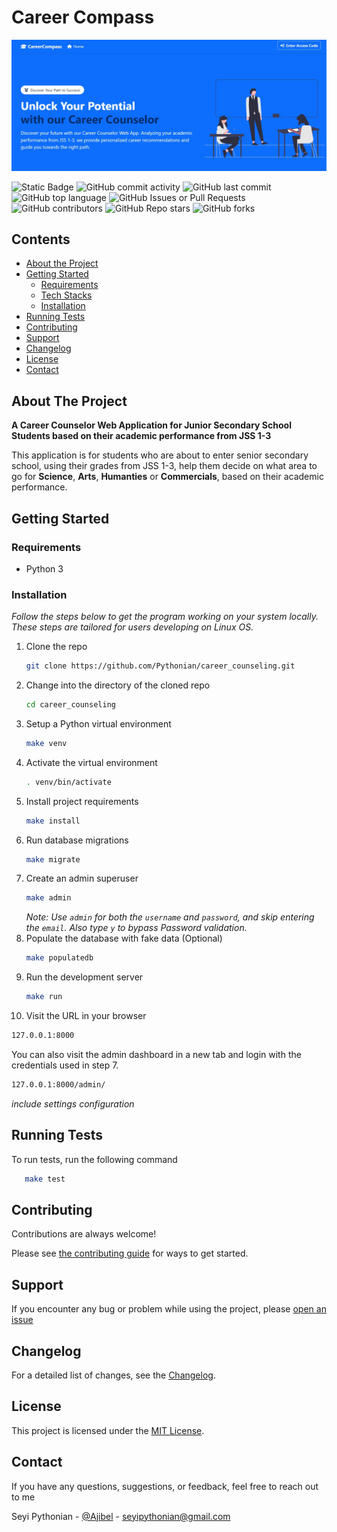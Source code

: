 # Career Compass

![Career Compass Hero Section](docs/hero.jpeg)

![Static Badge](https://img.shields.io/badge/Owner-Pythonian-green)
![GitHub commit activity](https://img.shields.io/github/commit-activity/t/Pythonian/career_counseling)
![GitHub last commit](https://img.shields.io/github/last-commit/pythonian/career_counseling)
![GitHub top language](https://img.shields.io/github/languages/top/pythonian/career_counseling)
![GitHub Issues or Pull Requests](https://img.shields.io/github/issues/pythonian/career_counseling)
![GitHub contributors](https://img.shields.io/github/contributors/pythonian/career_counseling)
![GitHub Repo stars](https://img.shields.io/github/stars/pythonian/career_counseling)
![GitHub forks](https://img.shields.io/github/forks/pythonian/career_counseling)

## Contents

- [About the Project](#about-the-project)
- [Getting Started](#getting-started)
  * [Requirements](#requirements)
  * [Tech Stacks](#tech-stacks)
  * [Installation](#installation)
- [Running Tests](#running-tests)
- [Contributing](#contributing)
- [Support](#support)
- [Changelog](#changelog)
- [License](#license)
- [Contact](#contact)

## About The Project

**A Career Counselor Web Application for Junior Secondary School Students based on their academic performance from JSS 1-3**

This application is for students who are about to enter senior secondary school, using their grades from JSS 1-3, help them decide on what area to go for **Science**, **Arts**, **Humanties** or **Commercials**, based on their academic performance.

## Getting Started

### Requirements

- Python 3

### Installation

_Follow the steps below to get the program working on your system locally. These steps are tailored for users developing on Linux OS._

1. Clone the repo
   ```sh
   git clone https://github.com/Pythonian/career_counseling.git
   ```
2. Change into the directory of the cloned repo
   ```sh
   cd career_counseling
   ```
3. Setup a Python virtual environment
   ```sh
   make venv
   ```
4. Activate the virtual environment
   ```sh
   . venv/bin/activate
   ```
5. Install project requirements
   ```sh
   make install
   ```
6. Run database migrations
   ```sh
   make migrate
   ```
7. Create an admin superuser
   ```sh
   make admin
   ```
   _Note: Use `admin` for both the `username` and `password`, and skip entering the `email`. Also type `y` to bypass Password validation._
8. Populate the database with fake data (Optional)
   ```sh
   make populatedb
   ```
9. Run the development server
   ```sh
   make run
   ```
10. Visit the URL in your browser
   ```sh
   127.0.0.1:8000
   ```
   You can also visit the admin dashboard in a new tab and login with the credentials used in step 7.
   ```sh
   127.0.0.1:8000/admin/
   ```
   *include settings configuration*

## Running Tests

To run tests, run the following command

```bash
   make test
```

## Contributing

Contributions are always welcome!

Please see [the contributing guide](docs/CONTRIBUTING.md) for ways to get started.

## Support

If you encounter any bug or problem while using the project, please [open an issue](https://github.com/Pythonian/career_counseling/issues)

## Changelog

For a detailed list of changes, see the [Changelog](docs/CHANGELOG.md).

## License

This project is licensed under the [MIT License](LICENSE.md).

## Contact

If you have any questions, suggestions, or feedback, feel free to reach out to me

Seyi Pythonian - [@Ajibel](https://twitter.com/Ajibel) - seyipythonian@gmail.com
